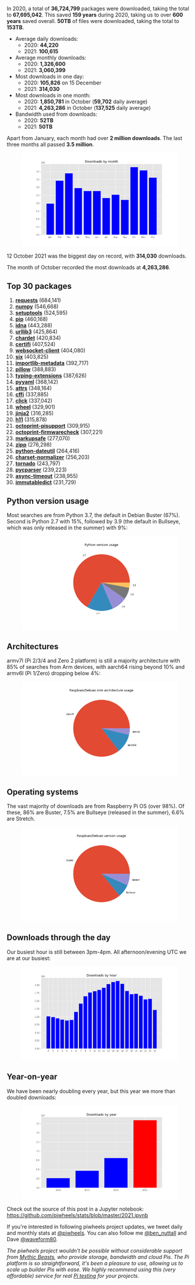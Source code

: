 In 2020, a total of **36,724,799** packages were downloaded, taking the total to **67,695,042**.
This saved **159 years** during 2020, taking us to over **600 years** saved overall. **50TB** of
files were downloaded, taking the total to **153TB**.

- Average daily downloads:
    - 2020: **44,220**
    - 2021: **100,615**
- Average monthly downloads:
    - 2020: **1,326,600**
    - 2021: **3,060,399**
- Most downloads in one day:
    - 2020: **105,826** on 15 December
    - 2021: **314,030**
- Most downloads in one month:
    - 2020: **1,850,781** in October (**59,702** daily average)
    - 2021: **4,263,286** in October (**137,525** daily average)
- Bandwidth used from downloads:
    - 2020: **52TB**
    - 2021: **50TB**

Apart from January, each month had over **2 million downloads**. The last three months all passed
**3.5 million**.

<figure class="aligncenter size-full">
<img src="images/year-downloads-by-month.png" />
</figure>

12 October 2021 was the biggest day on record, with ****314,030**** downloads.

The month of October recorded the most downloads at **4,263,286**.

## Top 30 packages

1.  **[requests](https://www.piwheels.org/project/requests)** (684,141)
2.  **[numpy](https://www.piwheels.org/project/numpy)** (546,668)
3.  **[setuptools](https://www.piwheels.org/project/setuptools)** (524,595)
4.  **[pip](https://www.piwheels.org/project/pip)** (460,168)
5.  **[idna](https://www.piwheels.org/project/idna)** (443,288)
6.  **[urllib3](https://www.piwheels.org/project/urllib3)** (425,864)
7.  **[chardet](https://www.piwheels.org/project/chardet)** (420,834)
8.  **[certifi](https://www.piwheels.org/project/certifi)** (407,524)
9.  **[websocket-client](https://www.piwheels.org/project/websocket-client)** (404,080)
10. **[six](https://www.piwheels.org/project/six)** (403,825)
11. **[importlib-metadata](https://www.piwheels.org/project/importlib-metadata)** (392,717)
12. **[pillow](https://www.piwheels.org/project/pillow)** (388,883)
13. **[typing-extensions](https://www.piwheels.org/project/typing-extensions)** (387,626)
14. **[pyyaml](https://www.piwheels.org/project/pyyaml)** (368,142)
15. **[attrs](https://www.piwheels.org/project/attrs)** (348,164)
16. **[cffi](https://www.piwheels.org/project/cffi)** (337,885)
17. **[click](https://www.piwheels.org/project/click)** (337,042)
18. **[wheel](https://www.piwheels.org/project/wheel)** (329,901)
19. **[jinja2](https://www.piwheels.org/project/jinja2)** (316,285)
20. **[h11](https://www.piwheels.org/project/h11)** (315,878)
21. **[octoprint-pisupport](https://www.piwheels.org/project/octoprint-pisupport)** (309,915)
22. **[octoprint-firmwarecheck](https://www.piwheels.org/project/octoprint-firmwarecheck)**
    (307,221)
23. **[markupsafe](https://www.piwheels.org/project/markupsafe)** (277,070)
24. **[zipp](https://www.piwheels.org/project/zipp)** (276,298)
25. **[python-dateutil](https://www.piwheels.org/project/python-dateutil)** (264,416)
26. **[charset-normalizer](https://www.piwheels.org/project/charset-normalizer)** (256,203)
27. **[tornado](https://www.piwheels.org/project/tornado)** (243,797)
28. **[pycparser](https://www.piwheels.org/project/pycparser)** (239,223)
29. **[async-timeout](https://www.piwheels.org/project/async-timeout)** (238,955)
30. **[immutabledict](https://www.piwheels.org/project/immutabledict)** (231,729)

## Python version usage

Most searches are from Python 3.7, the default in Debian Buster (67%). Second is Python 2.7 with
15%, followed by 3.9 (the default in Bullseye, which was only released in the summer) with 9%:

<figure class="wp-block-image size-full">
<img src="images/year-py-vers.png" />
</figure>

## Architectures

armv7l (Pi 2/3/4 and Zero 2 platform) is still a majority architecture with 85% of searches from Arm
devices, with aarch64 rising beyond 10% and armv6l (Pi 1/Zero) dropping below 4%:

<figure class="wp-block-image size-full">
<img src="images/year-debian-arch.png" />
</figure>

## Operating systems

The vast majority of downloads are from Raspberry Pi OS (over 98%). Of these, 86% are Buster, 7.5%
are Bullseye (released in the summer), 6.6% are Stretch.

<figure class="wp-block-image size-full">
<img src="images/year-debian-usage.png" />
</figure>

## Downloads through the day

Our busiest hour is still between 3pm-4pm. All afternoon/evening UTC we are at our busiest:

<figure class="wp-block-image size-full">
<img src="images/year-downloads-by-hour.png" />
</figure>

## Year-on-year

We have been nearly doubling every year, but this year we more than doubled downloads:

<figure class="wp-block-image size-full">
<img src="images/year-downloads-by-year.png" />
</figure>

Check out the source of this post in a Jupyter notebook:
<a href="https://github.com/piwheels/stats/blob/master/2021.ipynb">https://github.com/piwheels/stats/blob/master/2021.ipynb</a>

If you're interested in following piwheels project updates, we tweet daily and monthly stats at
[@piwheels](https://twitter.com/piwheels). You can also follow me
[@ben_nuttall](https://twitter.com/ben_nuttall) and Dave
[@waveform80](https://github.com/waveform80).

*The piwheels project wouldn't be possible without considerable support from* [*Mythic
Beasts*](https://www.mythic-beasts.com/)*, who provide storage, bandwidth and cloud Pis. The Pi
platform is so straightforward, it's been a pleasure to use, allowing us to scale up builder Pis
with ease. We highly recommend using this (very affordable) service for real* [*Pi
testing*](https://www.mythic-beasts.com/order/rpi) *for your projects.*
